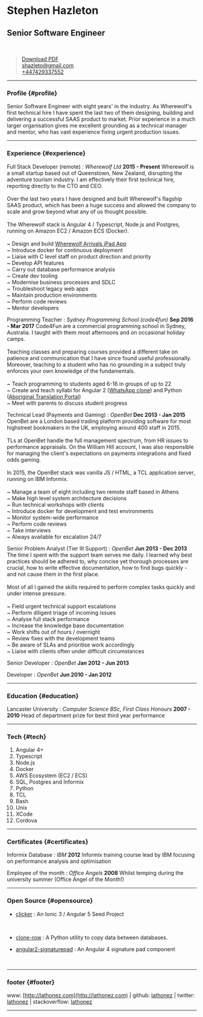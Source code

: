# Stephen Hazleton
## Senior Software Engineer
&nbsp;

> [Download PDF](cv.pdf)<br>
> [shazleto@gmail.com](mailto:shazleto@gmail.com)<br>
> [+447429337552](tel:+447429337552)

-----

### Profile {#profile}

Senior Software Engineer with eight years' in the industry. As Wherewolf's first technical hire I have spent the last two of them designing, building and delivering a successful SAAS product to market. Prior experience in a much larger organisation gives me excellent grounding as a technical manager and mentor, who has vast experience fixing urgent production issues.

------

### Experience {#experience}

Full Stack Developer (remote)
: *Wherewolf Ltd*
__2015 - Present__
Wherewolf is a small startup based out of Queenstown, New Zealand, disrupting the adventure tourism industry. I am effectively their first technical hire, reporting directly to the CTO and CEO.<br><br>
Over the last two years I have designed and built Wherewolf's flagship SAAS product, which has been a huge success and allowed the company to scale and grow beyond what any of us thought possible.<br><br>
The Wherewolf stack is Angular 4 / Typescript, Node.js and Postgres, running on Amazon EC2 / Amazon ECS (Docker).<br><br>
~ Design and build [Wherewolf Arrivals iPad App](https://itunes.apple.com/GB/app/id1229524816?mt=8)<br>
~ Introduce docker for continuous deployment<br>
~ Liaise with C level staff on product direction and priority<br>
~ Develop API features<br>
~ Carry out database performance analysis<br>
~ Create dev tooling<br>
~ Modernise business processes and SDLC<br>
~ Troubleshoot legacy web apps<br>
~ Maintain production environments<br>
~ Perform code reviews<br>
~ Mentor developers

Programming Teacher
: *Sydney Programming School (code4fun)*
__Sep 2016 - Mar 2017__
Code4Fun are a commercial programming school in Sydney, Australia. I taught with them most afternoons and on occasional holiday camps.<br><br>
Teaching classes and preparing courses provided a different take on patience and communication that I have since found useful professionally. Moreover, teaching to a student who has no grounding in a subject truly enforces your own knowledge of the fundamentals.<br><br>
~ Teach programming to students aged 6-16 in groups of up to 22<br>
~ Create and teach syllabi for Angular 2 ([WhatsApp clone](https://github.com/lathonez/powwow)) and Python ([Aboriginal Translation Portal](https://github.com/lathonez/wangka))<br>
~ Meet with parents to discuss student progress<br>

Technical Lead (Payments and Gaming)
: *OpenBet*
__Dec 2013 - Jan 2015__
OpenBet are a London based trading platform providing software for most highstreet bookmakers in the UK, employing around 400 staff in 2015.<br><br>
TLs at OpenBet handle the full management spectrum, from HR issues to performance appraisals. On the William Hill account, I was also responsible for managing the client's expectations on payments integrations and fixed odds gaming.<br><br>
In 2015, the OpenBet stack was vanilla JS / HTML, a TCL application server, running on IBM Informix.<br><br>
~ Manage a team of eight including two remote staff based in Athens<br>
~ Make high level system architecture decisions<br>
~ Run technical workshops with clients<br>
~ Introduce docker for development and test environments<br>
~ Monitor system-wide performance<br>
~ Perform code reviews<br>
~ Take interviews<br>
~ Always available for escalation 24/7

Senior Problem Analyst (Tier III Support)
: *OpenBet*
__Jun 2013 - Dec 2013__
The time I spent with the support team serves me daily. I learned why best practices should be adhered to, why concise yet thorough processes are crucial, how to write effective documentation, how to find bugs quickly - and not cause them in the first place.<br><br>
Most of all I gained the skills required to perform complex tasks quickly and under intense pressure.<br><br>
~ Field urgent technical support escalations<br>
~ Perform diligent triage of incoming issues<br>
~ Analyse full stack performance<br>
~ Increase the knowledge base documentation<br>
~ Work shifts out of hours / overnight<br>
~ Review fixes with the development teams<br>
~ Be aware of SLAs and prioritise work accordingly<br>
~ Liaise with clients often under difficult circumstances

Senior Developer
: *OpenBet*
__Jan 2012 - Jun 2013__

Developer
: *OpenBet*
 __Jun 2010 - Jan 2012__

------

### Education {#education}

Lancaster University
: *Computer Science BSc, First Class Honours*
__2007 - 2010__
Head of department prize for best third year performance

------

### Tech {#tech}

1. Angular 4+
2. Typescript
3. Node.js
4. Docker
5. AWS Ecosystem (EC2 / ECS)
6. SQL, Postgres and Informix
7. Python
8. TCL
9. Bash
10. Unix
11. XCode
12. Cordova


------

### Certificates {#certificates}

Informix Database
: *IBM*
__2012__
Informix training course lead by IBM focusing on performance analysis and optimisation

Employee of the month
: *Office Angels*
__2008__
Whilst temping during the university summer (Office Angel of the Month!)

------

### Open Source {#opensource}

* [clicker](https://github.com/lathonez/clicker)
   : An Ionic 3 / Angular 5 Seed Project
<br>   

* [clone-row](https://github.com/lathonez/clone-row)
   : A Python utility to copy data between databases.
   
* [angular2-signaturepad](https://www.npmjs.com/package/angular2-signaturepad)
   : An Angular 4 signature pad component
<br>   

------

### footer {#footer}

www: [http://lathonez.com](http://lathonez.com) | github: [lathonez](https://github.com/lathonez) | twitter: [lathonez](https://twitter.com/lathonez) | stackoverflow: [lathonez](https://stackoverflow.com/users/5083721/lathonez)

------